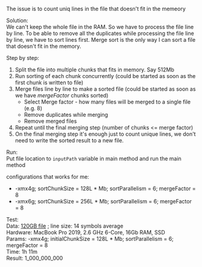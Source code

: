 The issue is to count uniq lines in the file that doesn't fit in the memeory

Solution:\
We can't keep the whole file in the RAM. So we have to process the file line by line.
To be able to remove all the duplicates while processing the file line by line, we have to sort lines first.
Merge sort is the only way I can sort a file that doesn't fit in the memory.

Step by step:
1. Split the file into multiple chunks that fits in memory. Say 512Mb
2. Run sorting of each chunk concurrently (could be started as soon as the first chunk is written to file)
3. Merge files line by line to make a sorted file (could be started as soon as we have _mergeFactor_ chunks sorted)
   * Select Merge factor - how many files will be merged to a single file (e.g. 8)
   * Remove duplicates while merging
   * Remove merged files
5. Repeat until the final merging step (number of chunks <= merge factor)
6. On the final merging step it's enough just to count unique lines, we don't need to write the sorted result to a new file.




Run:\
Put file location to `inputPath` variable in main method and run the main method


configurations that works for me:
 - -xmx4g; sortChunkSize = 128L * Mb; sortParallelism = 6; mergeFactor = 8
 - -xmx6g; sortChunkSize = 256L * Mb; sortParallelism = 6; mergeFactor = 8
 
  
Test:\
Data: [120GB file](https://ecwid-vgv-storage.s3.eu-central-1.amazonaws.com/ip_addresses.zip) ; line size: 14 symbols average\
Hardware: MacBook Pro 2019, 2.6 GHz 6-Core, 16Gb RAM, SSD\
Params: -xmx4g; initialChunkSize = 128L * Mb; sortParallelism = 6; mergeFactor = 8\
Time: 1h 11m\
Result: 1_000_000_000
